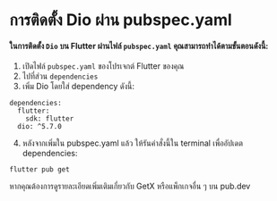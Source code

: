 # การติดตั้ง Dio ผ่าน pubspec.yaml

#### ในการติดตั้ง ```Dio``` บน Flutter ผ่านไฟล์ ```pubspec.yaml``` คุณสามารถทำได้ตามขั้นตอนดังนี้:

1. เปิดไฟล์ ```pubspec.yaml``` ของโปรเจกต์ Flutter ของคุณ
2. ไปที่ส่วน ```dependencies```
3. เพิ่ม Dio โดยใส่ dependency ดังนี้:

```
dependencies:
  flutter:
    sdk: flutter
  dio: ^5.7.0
```

4. หลังจากเพิ่มใน pubspec.yaml แล้ว ให้รันคำสั่งนี้ใน terminal เพื่ออัปเดต dependencies:

```
flutter pub get
```

หากคุณต้องการดูรายละเอียดเพิ่มเติมเกี่ยวกับ GetX หรือแพ็กเกจอื่น ๆ บน pub.dev